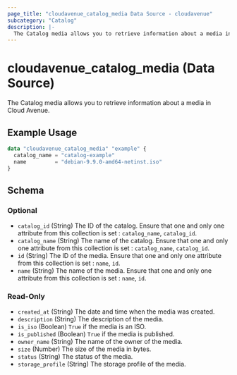 ```yaml
---
page_title: "cloudavenue_catalog_media Data Source - cloudavenue"
subcategory: "Catalog"
description: |-
  The Catalog media allows you to retrieve information about a media in Cloud Avenue.
---
```


# cloudavenue_catalog_media (Data Source)

The Catalog media allows you to retrieve information about a media in Cloud Avenue.

## Example Usage

```terraform
data "cloudavenue_catalog_media" "example" {
  catalog_name = "catalog-example"
  name         = "debian-9.9.0-amd64-netinst.iso"
}
```

<!-- schema generated by tfplugindocs -->
## Schema

### Optional

- `catalog_id` (String) The ID of the catalog. Ensure that one and only one attribute from this collection is set : `catalog_name`, `catalog_id`.
- `catalog_name` (String) The name of the catalog. Ensure that one and only one attribute from this collection is set : `catalog_name`, `catalog_id`.
- `id` (String) The ID of the media. Ensure that one and only one attribute from this collection is set : `name`, `id`.
- `name` (String) The name of the media. Ensure that one and only one attribute from this collection is set : `name`, `id`.

### Read-Only

- `created_at` (String) The date and time when the media was created.
- `description` (String) The description of the media.
- `is_iso` (Boolean) `True` if the media is an ISO.
- `is_published` (Boolean) `True` if the media is published.
- `owner_name` (String) The name of the owner of the media.
- `size` (Number) The size of the media in bytes.
- `status` (String) The status of the media.
- `storage_profile` (String) The storage profile of the media.

